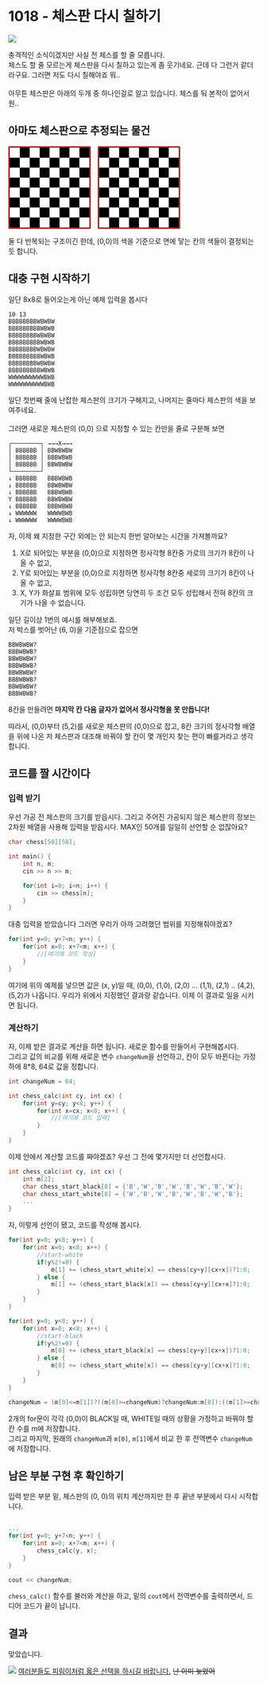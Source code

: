 1018 - 체스판 다시 칠하기
==========
<img src="https://pbs.twimg.com/media/ESf0Z3IVAAEV44h?format=png&name=small"></img>

충격적인 소식이겠지만 사실 전 체스를 할 줄 모릅니다.  
체스도 할 줄 모르는게 체스판을 다시 칠하고 있는게 좀 웃기네요. 근데 다 그런거 같더라구요. 그러면 저도 다시 칠해야죠 뭐..<br/><br/>
아무튼 체스판은 아래의 두개 중 하나인걸로 알고 있습니다. 체스를 둬 본적이 없어서 원..

## 아마도 체스판으로 추정되는 물건
<style>
    .chess {
        min-width:20px;
        min-height:20px;
        display:block;
    }
    .white {
        background-color:white;
    }
    .black {
        background-color:black;
    }
</style>

<div style="display:flex;">
    <div style="border:3px solid brown; border-radius:2px;">
        <!--White-Black Chess-->
        <div style="display:flex;">
            <div class="chess white"></div>
            <div class="chess black"></div>
            <div class="chess white"></div>
            <div class="chess black"></div>
            <div class="chess white"></div>
            <div class="chess black"></div>
            <div class="chess white"></div>
            <div class="chess black"></div>
        </div>
        <div style="display:flex;">
            <div class="chess black"></div>
            <div class="chess white"></div>
            <div class="chess black"></div>
            <div class="chess white"></div>
            <div class="chess black"></div>
            <div class="chess white"></div>
            <div class="chess black"></div>
            <div class="chess white"></div>
        </div>
        <div style="display:flex;">
            <div class="chess white"></div>
            <div class="chess black"></div>
            <div class="chess white"></div>
            <div class="chess black"></div>
            <div class="chess white"></div>
            <div class="chess black"></div>
            <div class="chess white"></div>
            <div class="chess black"></div>
        </div>
        <div style="display:flex;">
            <div class="chess black"></div>
            <div class="chess white"></div>
            <div class="chess black"></div>
            <div class="chess white"></div>
            <div class="chess black"></div>
            <div class="chess white"></div>
            <div class="chess black"></div>
            <div class="chess white"></div>
        </div>
        <div style="display:flex;">
            <div class="chess white"></div>
            <div class="chess black"></div>
            <div class="chess white"></div>
            <div class="chess black"></div>
            <div class="chess white"></div>
            <div class="chess black"></div>
            <div class="chess white"></div>
            <div class="chess black"></div>
        </div>
        <div style="display:flex;">
            <div class="chess black"></div>
            <div class="chess white"></div>
            <div class="chess black"></div>
            <div class="chess white"></div>
            <div class="chess black"></div>
            <div class="chess white"></div>
            <div class="chess black"></div>
            <div class="chess white"></div>
        </div>
        <div style="display:flex;">
            <div class="chess white"></div>
            <div class="chess black"></div>
            <div class="chess white"></div>
            <div class="chess black"></div>
            <div class="chess white"></div>
            <div class="chess black"></div>
            <div class="chess white"></div>
            <div class="chess black"></div>
        </div>
        <div style="display:flex;">
            <div class="chess black"></div>
            <div class="chess white"></div>
            <div class="chess black"></div>
            <div class="chess white"></div>
            <div class="chess black"></div>
            <div class="chess white"></div>
            <div class="chess black"></div>
            <div class="chess white"></div>
        </div>
    </div>
    <div style="border:3px solid brown; border-radius:2px; margin-left:1em;">
        <!--Black-White Chess-->
        <div style="display:flex;">
            <div class="chess black"></div>
            <div class="chess white"></div>
            <div class="chess black"></div>
            <div class="chess white"></div>
            <div class="chess black"></div>
            <div class="chess white"></div>
            <div class="chess black"></div>
            <div class="chess white"></div>
        </div>
        <div style="display:flex;">
            <div class="chess white"></div>
            <div class="chess black"></div>
            <div class="chess white"></div>
            <div class="chess black"></div>
            <div class="chess white"></div>
            <div class="chess black"></div>
            <div class="chess white"></div>
            <div class="chess black"></div>
        </div>
        <div style="display:flex;">
            <div class="chess black"></div>
            <div class="chess white"></div>
            <div class="chess black"></div>
            <div class="chess white"></div>
            <div class="chess black"></div>
            <div class="chess white"></div>
            <div class="chess black"></div>
            <div class="chess white"></div>
        </div>
        <div style="display:flex;">
            <div class="chess white"></div>
            <div class="chess black"></div>
            <div class="chess white"></div>
            <div class="chess black"></div>
            <div class="chess white"></div>
            <div class="chess black"></div>
            <div class="chess white"></div>
            <div class="chess black"></div>
        </div>
        <div style="display:flex;">
            <div class="chess black"></div>
            <div class="chess white"></div>
            <div class="chess black"></div>
            <div class="chess white"></div>
            <div class="chess black"></div>
            <div class="chess white"></div>
            <div class="chess black"></div>
            <div class="chess white"></div>
        </div>
        <div style="display:flex;">
            <div class="chess white"></div>
            <div class="chess black"></div>
            <div class="chess white"></div>
            <div class="chess black"></div>
            <div class="chess white"></div>
            <div class="chess black"></div>
            <div class="chess white"></div>
            <div class="chess black"></div>
        </div>
        <div style="display:flex;">
            <div class="chess black"></div>
            <div class="chess white"></div>
            <div class="chess black"></div>
            <div class="chess white"></div>
            <div class="chess black"></div>
            <div class="chess white"></div>
            <div class="chess black"></div>
            <div class="chess white"></div>
        </div>
        <div style="display:flex;">
            <div class="chess white"></div>
            <div class="chess black"></div>
            <div class="chess white"></div>
            <div class="chess black"></div>
            <div class="chess white"></div>
            <div class="chess black"></div>
            <div class="chess white"></div>
            <div class="chess black"></div>
        </div>
    </div>
</div>

둘 다 반복되는 구조이긴 한데, (0,0)의 색을 기준으로 면에 닿는 칸의 색들이 결정되는 듯 합니다.

## 대충 구현 시작하기

일단 8x8로 들어오는게 아닌 예제 입력을 봅시다

```
10 13
BBBBBBBBWBWBW
BBBBBBBBBWBWB
BBBBBBBBWBWBW
BBBBBBBBBWBWB
BBBBBBBBWBWBW
BBBBBBBBBWBWB
BBBBBBBBWBWBW
BBBBBBBBBWBWB
WWWWWWWWWWBWB
WWWWWWWWWWBWB
```

일단 첫번째 줄에 난잡한 체스판의 크기가 구해지고, 나머지는 줄마다 체스판의 색을 보여주네요.<br/><br/>
그러면 새로운 체스판의 (0,0) 으로 지정할 수 있는 칸만을 줄로 구분해 보면  

```
┌────────┐ →→→X→→→
│ BBBBBB │ BBWBWBW
│ BBBBBB │ BBBWBWB
│ BBBBBB │ BBWBWBW
└────────┘
↓ BBBBBB   BBBWBWB
↓ BBBBBB   BBWBWBW
↓ BBBBBB   BBBWBWB
Y BBBBBB   BBWBWBW
↓ BBBBBB   BBBWBWB
↓ WWWWWW   WWWWBWB
↓ WWWWWW   WWWWBWB
```

자, 이제 왜 지정한 구간 외에는 안 되는지 한번 알아보는 시간을 가져볼까요?

1. X로 되어있는 부분을 (0,0)으로 지정하면 정사각형 8칸중 가로의 크기가 8칸이 나올 수 없고,  
2. Y로 되어있는 부분을 (0,0)으로 지정하면 정사각형 8칸중 세로의 크기가 8칸이 나올 수 없고,  
3. X, Y가 화살표 범위에 모두 성립하면 당연히 두 조건 모두 성립해서 전혀 8칸의 크기가 나올 수 없습니다.

일단 길이상 1번의 예시를 해부해보죠.  
저 박스를 벗어난 (6, 0)을 기준점으로 잡으면

```
BBWBWBW?
BBBWBWB?
BBWBWBW?
BBBWBWB?
BBWBWBW?
BBBWBWB?
BBWBWBW?
BBBWBWB?
```

8칸을 만들려면 **마지막 칸 다음 글자가 없어서 정사각형을 못 만듭니다!**

따라서, (0,0)부터 (5,2)를 새로운 체스판의 (0,0)으로 잡고, 8칸 크기의 정사각형 배열을 위에 나온 저 체스판과 대조해 바꿔야 할 칸이 몇 개인지 찾는 편이 빠를거라고 생각합니다.

## 코드를 짤 시간이다
### 입력 받기
우선 가공 전 체스판의 크기를 받읍시다. 그리고 주어진 가공되지 않은 체스판의 정보는 2차원 배열을 사용해 입력을 받읍시다. MAX인 50개를 일일히 선언할 순 없잖아요?

``` cpp
char chess[50][50];

int main() {
    int n, m;
    cin >> n >> m;

    for(int i=0; i<n; i++) {
        cin >> chess[n];
    }
}
```

대충 입력을 받았습니다
그러면 우리가 아까 고려했던 범위를 지정해줘야겠죠?

``` cpp
for(int y=0; y+7<n; y++) {
    for(int x=0; x+7<m; x++) {
        //[여기에 코드 작성]
    }
}
```

여기에 위의 예제를 넣으면 값은 (x, y)일 때, (0,0), (1,0), (2,0) ... (1,1), (2,1) .. (4,2), (5,2)가 나옵니다. 우리가 위에서 지정했던 결과랑 같습니다. 이제 이 결과로 일을 시키면 됩니다.

### 계산하기

자, 이제 받은 결과로 계산을 하면 됩니다. 새로운 함수를 만들어서 구현해봅시다.  
그리고 값의 비교를 위해 새로운 변수 ```changeNum```을 선언하고, 칸이 모두 바뀐다는 가정 하에 8*8, 64로 값을 정합니다.

``` cpp
int changeNum = 64;

int chess_calc(int cy, int cx) {
    for(int y=cy; y<8; y++) {
        for(int x=cx; x<8; x++) {
            //[여기에 코드 입력]
        }
    }
}
```

이제 안에서 계산할 코드를 짜야겠죠? 우선 그 전에 몇가지만 더 선언합시다.
``` cpp
int chess_calc(int cy, int cx) {
    int m[2];
    char chess_start_black[8] = {'B','W','B','W','B','W','B','W'};
    char chess_start_white[8] = {'W','B','W','B','W','B','W','B'};
    ...
}
```

자, 이렇게 선언이 됐고, 코드를 작성해 봅시다.

``` cpp
for(int y=0; y<8; y++) {
    for(int x=0; x<8; x++) {
        //start-white
        if(y%2!=0) {
            m[1] += (chess_start_white[x] == chess[cy+y][cx+x])?1:0;
        } else {
            m[1] += (chess_start_black[x]) == chess[cy+y][cx+x]?1:0;
        }
    }
}

for(int y=0; y<8; y++) {
    for(int x=0; x<8; x++) {
        //start-black
        if(y%2!=0) {
            m[0] += (chess_start_black[x] == chess[cy+y][cx+x])?1:0;
        } else {
            m[0] += (chess_start_white[x]) == chess[cy+y][cx+x]?1:0;
        }
    }
}

changeNum = (m[0]<=m[1])?((m[0]>=changeNum)?changeNum:m[0]):((m[1]>=changeNum)?changeNum:m[1]);    
```

2개의 for문이 각각 (0,0)이 BLACK일 때, WHITE일 때의 상황을 가정하고 바꿔야 할 칸 수를 m에 저장합니다.  
그리고 마지막, 원래의 ```changeNum```과 ```m[0]```, ```m[1]```에서 비교 한 후 전역변수 ```changeNum```에 저장합니다.

## 남은 부분 구현 후 확인하기

입력 받은 부분 밑, 체스판의 (0, 0)의 위치 계산까지만 한 후 끝낸 부분에서 다시 시작합니다.
``` cpp

...
for(int y=0; y+7<n; y++) {
    for(int x=0; x+7<m; x++) {
        chess_calc(y, x);
    }
}

cout << changeNum;
```

```chess_calc()``` 함수를 불러와 계산을 하고, 밑의 ``` cout ```에서 전역변수를 출력하면서, 드디어 코드가 끝이 납니다.


## 결과

맞았습니다.

<img src="https://pbs.twimg.com/media/ES4UOFyUUAAr-GA?format=png&name=small"></img>
[여러분들도 피림이처럼 옳은 선택을 하시길 바랍니다.](https://twitter.com/PSing_Pirim/status/1237949533503361024) ~~난 이미 늦었어~~